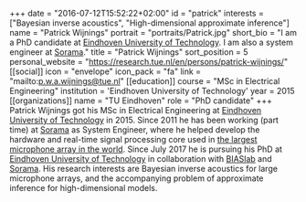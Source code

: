 +++
date = "2016-07-12T15:52:22+02:00"
id = "patrick"
interests = ["Bayesian inverse acoustics", "High-dimensional approximate inference"]
name = "Patrick Wijnings"
portrait = "portraits/Patrick.jpg"
short_bio = "I am a PhD candidate at [Eindhoven University of Technology](http://tue.nl). I am also a system engineer at [Sorama](http://sorama.eu)."
title = "Patrick Wijnings"
sort_position = 5
personal_website = "https://research.tue.nl/en/persons/patrick-wijnings/"
[[social]]
   icon = "envelope"
   icon_pack = "fa"
   link = "mailto:p.w.a.wijnings@tue.nl"
[[education]]
   course = "MSc in Electrical Engineering"
   institution = 'Eindhoven University of Technology'
   year = 2015
[[organizations]]
   name = "TU Eindhoven"
   role = "PhD candidate"
+++
Patrick Wijnings got his MSc in Electrical Engineering at [Eindhoven University of Technology](http://tue.nl) in 2015. Since 2011 he has been working (part time) at [Sorama](http://sorama.eu) as System Engineer, where he helped develop the hardware and real-time signal processing core used in [the largest microphone array in the world](https://www.guinnessworldrecords.com/world-records/largest-microphone-array/). Since July 2017 he is pursuing his PhD at [Eindhoven University of Technology](http://tue.nl) in collaboration with [BIASlab](http://biaslab.org) and [Sorama](http://sorama.eu). His research interests are Bayesian inverse acoustics for large microphone arrays, and the accompanying problem of approximate inference for high-dimensional models.